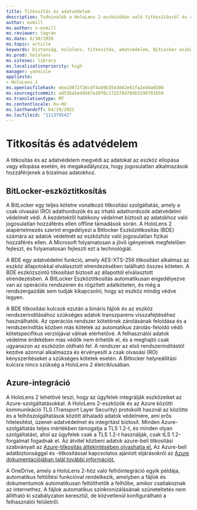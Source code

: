 ```yaml
---
title: Titkosítás és adatvédelem
description: Tudnivalók a HoloLens 2-eszközökön való titkosításról és adatvédelemről, beleértve a BitLockert és az Azure-integrációt.
author: evmill
ms.author: v-evmill
ms.reviewer: tagran
ms.date: 6/30/2020
ms.topic: article
keywords: biztonság, hololens, titkosítás, adatvédelem, BitLocker eszköz, BitLocker, bitlocker, bitlocker titkosítás, azure-integráció,
ms.prod: hololens
ms.sitesec: library
ms.localizationpriority: high
manager: yannisle
appliesto:
- HoloLens 2
ms.openlocfilehash: ebe1d072f36cdf4ad9b3543882e61fa2ed4a0300
ms.sourcegitcommit: ad53ba5edd567a18f0c172578d78db3190701650
ms.translationtype: MT
ms.contentlocale: hu-HU
ms.lasthandoff: 04/19/2021
ms.locfileid: "111379542"
---
```

# <a name="encryption-and-data-protection"></a>Titkosítás és adatvédelem

A titkosítás és az adatvédelem megvédi az adatokat az eszköz ellopása vagy ellopása esetén, és megakadályozza, hogy jogosulatlan alkalmazások hozzáférjenek a bizalmas adatokhoz.

## <a name="bitlocker-device-encryption"></a>BitLocker-eszköztitkosítás

A BitLocker egy teljes kötetre vonatkozó titkosítási szolgáltatás, amely a csak olvasási (RO) adathordozók és az írható adathordozók adatvédelmi védelmét védi.  A kezdetektől hatékony védelmet biztosít az adatokhoz való jogosulatlan hozzáférés ellen offline támadások során. A HoloLens 2 alapértelmezés szerint engedélyezi a Bitlocker Eszköztitkosítás (BDE) számára az adatok védelmét az eszközhöz való jogosulatlan fizikai hozzáférés ellen. A Microsoft folyamatosan a jövő igényeinek megfelelően fejleszt, és folyamatosan fejleszti ezt a technológiát.

A BDE egy adatvédelmi funkció, amely AES-XTS-256 titkosítást alkalmaz az eszköz állapotokkal elválasztott elrendezésében található összes köteten. A BDE eszközszintű titkosítást biztosít az állapottól elválasztott elrendezésben. A BitLocker Eszköztitkosítás automatikusan engedélyezve van az operációs rendszeren és rögzített adatköteten, és még a rendszergazdák sem tudják kikapcsolni, hogy az eszköz mindig védve legyen.

A BDE titkosítási kulcsok ezután a bináris fájlok és az eszköz rendszerindításához szükséges adatok transzparens visszafejtéséhez használhatók. Az operációs rendszer kötetének zárolásának feloldása és a rendszerindítás közben más kötetek az automatikus zárolás-feloldó védő kötetspecifikus verziójával válnak elérhetővé. A felhasználói adatok védelme érdekében más védők nem érhetők el, és a meghajtó csak ugyanazon az eszközön oldható fel. A rendszer az első rendszerindítástól kezdve azonnal alkalmazza és érvényesíti a csak olvasási (RO) kényszerítéseket a szükséges kötetek esetén. A Bitlocker helyreállítási kulcsra nincs szükség a HoloLens 2 életciklusában.

## <a name="azure-integration"></a>Azure-integráció 

A HoloLens 2 lehetővé teszi, hogy az ügyfelek integrálják eszközeiket az Azure-szolgáltatásokkal. A HoloLens 2-eszközök és az Azure közötti kommunikáció TLS (Transport Layer Security) protokollt használ az közötte és a felhőszolgáltatások között áthaladó adatok védelmére, ami erős hitelesítést, üzenet-adatvédelmet és integritást biztosít. Minden Azure-szolgáltatás teljes mértékben támogatja a TLS 1.2-t, és minden olyan szolgáltatást, ahol az ügyfelek csak a TLS 1.2-t használják, csak tLS 1.2-forgalmat fogadnak el. Az átvitel közbeni adatok azure-beli titkosítási szabványait az [Azure-titkosítás áttekintésében olvashatja el.](https://docs.microsoft.com/azure/security/fundamentals/encryption-overview) Az Azure-beli adatbiztonsággal és -titkosítással kapcsolatos ajánlott eljárásokról az [Azure dokumentációjában talál további információt.](https://docs.microsoft.com/azure/security/fundamentals/data-encryption-best-practices) 

A OneDrive, amely a HoloLens 2-höz való felhőintegráció egyik példája, automatikus feltöltési funkcióval rendelkezik, amelyben a fájlok és dokumentumok automatikusan feltölthetők a felhőbe, amikor csatlakoznak az internethez. A fájlok automatikus szinkronizálásának szüneteltetés nem állítható ki szabályzaton keresztül, de közvetlenül konfigurálható a felhasználói felületről. 
